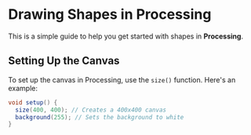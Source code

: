 # Drawing Shapes in Processing

This is a simple guide to help you get started with shapes in **Processing**.

## Setting Up the Canvas

To set up the canvas in Processing, use the `size()` function. Here's an example:

```java
void setup() {
  size(400, 400); // Creates a 400x400 canvas
  background(255); // Sets the background to white
}
